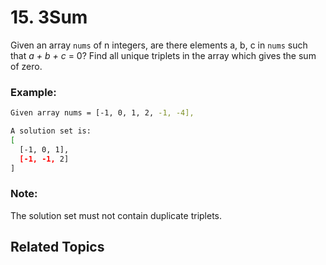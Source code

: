# 15. 3Sum

Given an array `nums` of n integers, are there elements a, b, c in `nums` such that _a + b + c_ = 0? Find all unique triplets in the array which gives the sum of zero.

### Example:

```bash
Given array nums = [-1, 0, 1, 2, -1, -4],

A solution set is:
[
  [-1, 0, 1],
  [-1, -1, 2]
]
```

### Note:

The solution set must not contain duplicate triplets.

## Related Topics
